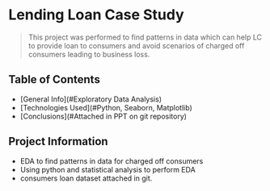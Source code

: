 # Lending Loan Case Study
> This project was performed to find patterns in data which can help LC to provide loan to consumers and avoid scenarios of charged off consumers leading to business loss.


## Table of Contents
* [General Info](#Exploratory Data Analysis)
* [Technologies Used](#Python, Seaborn, Matplotlib)
* [Conclusions](#Attached in PPT on git repository)


## Project Information
- EDA to find patterns in data for charged off consumers
- Using python and statistical analysis to perform EDA
- consumers loan dataset attached in git.